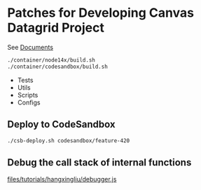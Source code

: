 # Patches for Developing Canvas Datagrid Project

See [Documents](docs/README.md)

``` bash
./container/node14x/build.sh
./container/codesandbox/build.sh
```

- Tests
- Utils
- Scripts
- Configs

## Deploy to CodeSandbox

``` bash
./csb-deploy.sh codesandbox/feature-420
```

## Debug the call stack of internal functions

[files/tutorials/hangxingliu/debugger.js](files/tutorials/hangxingliu/debugger.js)
